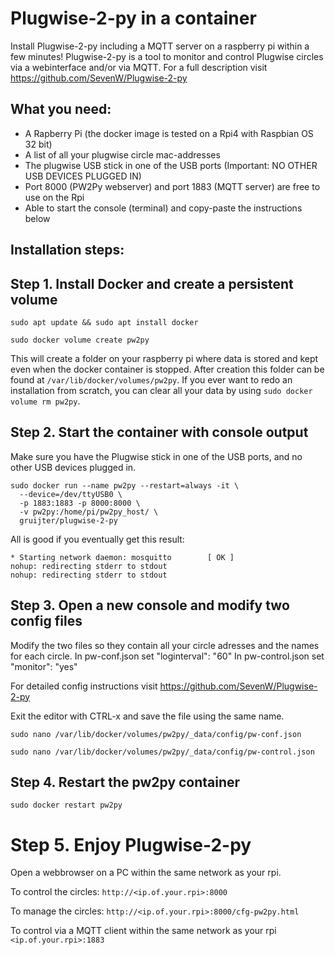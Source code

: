 # Plugwise-2-py in a container

Install Plugwise-2-py including a MQTT server on a raspberry pi within a few minutes!
Plugwise-2-py is a tool to monitor and control Plugwise circles via a webinterface and/or via MQTT. For a full description visit https://github.com/SevenW/Plugwise-2-py

## What you need:
* A Rapberry Pi (the docker image is tested on a Rpi4 with Raspbian OS 32 bit)
* A list of all your plugwise circle mac-addresses
* The plugwise USB stick in one of the USB ports (Important: NO OTHER USB DEVICES PLUGGED IN)
* Port 8000 (PW2Py webserver) and port 1883 (MQTT server) are free to use on the Rpi
* Able to start the console (terminal) and copy-paste the instructions below


## Installation steps:

## Step 1. Install Docker and create a persistent volume
```sudo apt update && sudo apt install docker```

```sudo docker volume create pw2py```

This will create a folder on your raspberry pi where data is stored and kept even when the docker container is stopped. After creation this folder can be found at `/var/lib/docker/volumes/pw2py`. If you ever want to redo an installation from scratch, you can clear all your data by using `sudo docker volume rm pw2py`.


## Step 2. Start the container with console output
Make sure you have the Plugwise stick in one of the USB ports, and no other USB devices plugged in.
```
sudo docker run --name pw2py --restart=always -it \
  --device=/dev/ttyUSB0 \
  -p 1883:1883 -p 8000:8000 \
  -v pw2py:/home/pi/pw2py_host/ \
  gruijter/plugwise-2-py
```

All is good if you eventually get this result:
```
* Starting network daemon: mosquitto        [ OK ]
nohup: redirecting stderr to stdout
nohup: redirecting stderr to stdout
```

## Step 3. Open a new console and modify two config files
Modify the two files so they contain all your circle adresses and the names for each circle.
In pw-conf.json set "loginterval": "60"
In pw-control.json set "monitor": "yes"

For detailed config instructions visit https://github.com/SevenW/Plugwise-2-py

Exit the editor with CTRL-x and save the file using the same name.
```
sudo nano /var/lib/docker/volumes/pw2py/_data/config/pw-conf.json
```
```
sudo nano /var/lib/docker/volumes/pw2py/_data/config/pw-control.json
```

## Step 4. Restart the pw2py container
```
sudo docker restart pw2py
```

# Step 5. Enjoy Plugwise-2-py
Open a webbrowser on a PC within the same network as your rpi.

To control the circles: `http://<ip.of.your.rpi>:8000`

To manage the circles: `http://<ip.of.your.rpi>:8000/cfg-pw2py.html`

To control via a MQTT client within the same network as your rpi `<ip.of.your.rpi>:1883`


